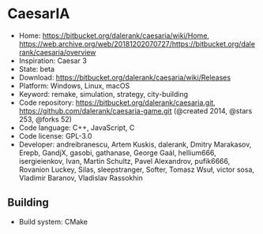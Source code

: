 # CaesarIA

- Home: https://bitbucket.org/dalerank/caesaria/wiki/Home, https://web.archive.org/web/20181202070727/https://bitbucket.org/dalerank/caesaria/overview
- Inspiration: Caesar 3
- State: beta
- Download: https://bitbucket.org/dalerank/caesaria/wiki/Releases
- Platform: Windows, Linux, macOS
- Keyword: remake, simulation, strategy, city-building
- Code repository: https://bitbucket.org/dalerank/caesaria.git, https://github.com/dalerank/caesaria-game.git (@created 2014, @stars 253, @forks 52)
- Code language: C++, JavaScript, C
- Code license: GPL-3.0
- Developer: andreibranescu, Artem Kuskis, dalerank, Dmitry Marakasov, Erepb, GandjX, gasobi, gathanase, George Gaál, hellium666, isergieienkov, Ivan, Martin Schultz, Pavel Alexandrov, pufik6666, Rovanion Luckey, Silas, sleepstranger, Softer, Tomasz Wsuł, victor sosa, Vladimir Baranov, Vladislav Rassokhin

## Building

- Build system: CMake
